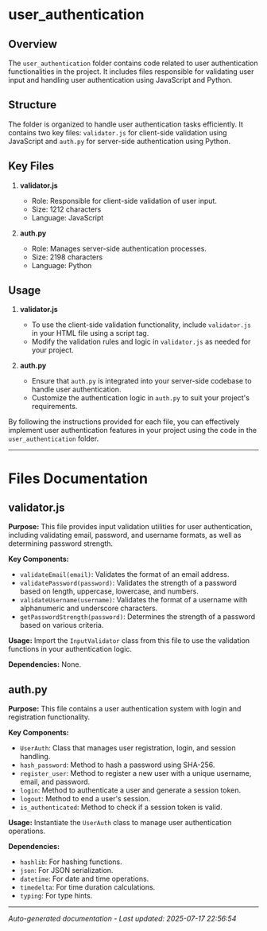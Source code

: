 # user_authentication

## Overview
The `user_authentication` folder contains code related to user authentication functionalities in the project. It includes files responsible for validating user input and handling user authentication using JavaScript and Python.

## Structure
The folder is organized to handle user authentication tasks efficiently. It contains two key files: `validator.js` for client-side validation using JavaScript and `auth.py` for server-side authentication using Python.

## Key Files
1. **validator.js**
   - Role: Responsible for client-side validation of user input.
   - Size: 1212 characters
   - Language: JavaScript

2. **auth.py**
   - Role: Manages server-side authentication processes.
   - Size: 2198 characters
   - Language: Python

## Usage
1. **validator.js**
   - To use the client-side validation functionality, include `validator.js` in your HTML file using a script tag.
   - Modify the validation rules and logic in `validator.js` as needed for your project.

2. **auth.py**
   - Ensure that `auth.py` is integrated into your server-side codebase to handle user authentication.
   - Customize the authentication logic in `auth.py` to suit your project's requirements.

By following the instructions provided for each file, you can effectively implement user authentication features in your project using the code in the `user_authentication` folder.

---

# Files Documentation

## validator.js

**Purpose:** This file provides input validation utilities for user authentication, including validating email, password, and username formats, as well as determining password strength.

**Key Components:**
- `validateEmail(email)`: Validates the format of an email address.
- `validatePassword(password)`: Validates the strength of a password based on length, uppercase, lowercase, and numbers.
- `validateUsername(username)`: Validates the format of a username with alphanumeric and underscore characters.
- `getPasswordStrength(password)`: Determines the strength of a password based on various criteria.

**Usage:** Import the `InputValidator` class from this file to use the validation functions in your authentication logic.

**Dependencies:** None.

## auth.py

**Purpose:** This file contains a user authentication system with login and registration functionality.

**Key Components:**
- `UserAuth`: Class that manages user registration, login, and session handling.
- `hash_password`: Method to hash a password using SHA-256.
- `register_user`: Method to register a new user with a unique username, email, and password.
- `login`: Method to authenticate a user and generate a session token.
- `logout`: Method to end a user's session.
- `is_authenticated`: Method to check if a session token is valid.

**Usage:** Instantiate the `UserAuth` class to manage user authentication operations.

**Dependencies:**
- `hashlib`: For hashing functions.
- `json`: For JSON serialization.
- `datetime`: For date and time operations.
- `timedelta`: For time duration calculations.
- `typing`: For type hints.

---
*Auto-generated documentation - Last updated: 2025-07-17 22:56:54*
